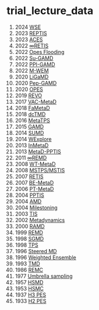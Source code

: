 # trial_lecture_data

1. 2024 [WSE](https://arxiv.org/pdf/2405.07898)
2. 2023 [REPTIS](https://doi.org/10.1016/j.bpj.2023.02.021)
3. 2023 [ACES](https://pubs.acs.org/doi/10.1021/acs.jctc.2c00697?ref=PDF)
4. 2022 [$\infty$RETIS](http://dx.doi.org/10.1021/acs.jpca.2c06004)
5. 2022 [Opes Flooding](https://pubs.acs.org/doi/full/10.1021/acs.jctc.2c00806)
6. 2022 [Su-GAMD](https://doi.org/10.1073/pnas.2203702119)
7. 2022 [PPI-GAMD](https://doi.org/10.1021/acs.jctc.1c00974)
8. 2022 [M-WEM](https://doi.org/10.1021/acs.jctc.1c00803)
9. 2020 [LiGaMD](https://pubs.acs.org/doi/10.1021/acs.jctc.0c00395)
10. 2020 [Pep-GAMD](https://doi.org/10.1063/5.0021399)
11. 2020 [OPES](https://pubs.acs.org/doi/10.1021/acs.jpclett.0c00497)
12. 2019 [REVO](https://doi.org/10.1063/1.5100521)
13. 2017 [VAC-MetaD](https://doi.org/10.1063/1.4998598)
14. 2018 [FaMetaD](https://doi.org/10.1063/1.5024679)
15. 2018 [dcTMD](https://doi.org/10.1021/acs.jctc.8b00835)
16. 2016 [MetaTPS](https://doi.org/10.1140/epjst/e2016-60106-y)
17. 2015 [GAMD](http://dx.doi.org/10.1021/acs.jctc.5b00436)
18. 2014 [SUMD](https://doi.org/10.1021/ci400766b)
19. 2014 [WExplore](https://doi.org/10.1021/jp411479c)
20. 2013 [InMetaD](https://doi.org/10.1103/PhysRevLett.111.230602)
21. 2013 [MetaD-PPTIS](http://dx.doi.org/10.1103/PhysRevLett.110.108106)
22. 2011 [$\infty$REMD](https://doi.org/10.1063/1.3643325)
23. 2008 [WT-MetaD](https://journals.aps.org/prl/abstract/10.1103/PhysRevLett.100.020603)
24. 2008 [MSTPS/MSTIS](https://doi.org/10.1063/1.3029696)
25. 2007 [RETIS](https://doi.org/10.1103/PhysRevLett.98.268301)
26. 2007 [BE-MetaD](https://doi.org/10.1021/jp067873l)
27. 2006 [PT-MetaD](https://doi.org/10.1021/ja062463w)
28. 2004 [PPTIS](https://doi.org/10.1063/1.1644537)
29. 2004 [AMD](https://doi.org/10.1063/1.1755656)
30. 2004 [Milestoning](https://doi.org/10.1063/1.1738640)
31. 2003 [TIS](https://doi.org/10.1063/1.1562614)
32. 2002 [Metadynamics](https://www.ncbi.nlm.nih.gov/pmc/articles/PMC130499/)
33. 2000 [RAMD](https://doi.org/10.1006/jmbi.2000.4155)
34. 1999 [REMD](https://doi.org/10.1016/S0009-2614(99)01123-9)
35. 1998 [SGMD](https://doi.org/10.1021/jp9817372)
36. 1998 [TPS](https://doi.org/10.1039/A801266K)
37. 1996 [Steered MD](https://doi.org/10.1109/99.556511)
38. 1996 [Weighted Ensemble](https://doi.org/10.1016/s0006-3495(96)79552-8)
39. 1993 [TMD](https://doi.org/10.1080/08927029308022170)
40. 1986 [REMC](https://doi.org/10.1103/PhysRevLett.57.2607)
41. 1977 [Umbrella sampling](https://www.sciencedirect.com/science/article/pii/0021999177901218?via%3Dihub)
42. 1957 [HSMD](https://doi.org/10.1063/1.1743957)
43. 1953 [HSMC](https://doi.org/10.1063/1.1699114)
44. 1937 [H3 PES](https://doi.org/10.1063/1.1750101)
45. 1933 [H2 PES](https://doi.org/10.1063/1.1749252)
